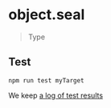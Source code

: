 # object.seal

> Type


## Test

    npm run test myTarget

We keep [a log of test results](./test/results_log.md)


